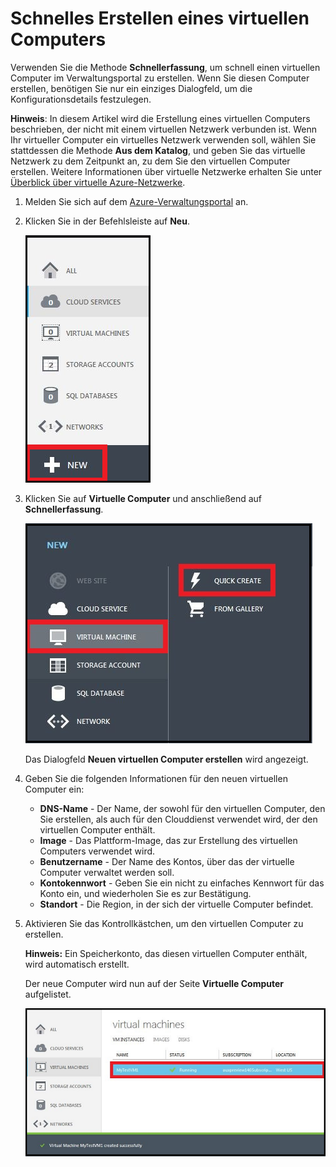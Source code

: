<properties writer="kathydav" editor="tysonn" manager="jeffreyg" />

# Schnelles Erstellen eines virtuellen Computers

Verwenden Sie die Methode **Schnellerfassung**, um schnell einen virtuellen Computer im Verwaltungsportal zu erstellen. Wenn Sie diesen Computer erstellen, benötigen Sie nur ein einziges Dialogfeld, um die Konfigurationsdetails festzulegen.

**Hinweis**: In diesem Artikel wird die Erstellung eines virtuellen Computers beschrieben, der nicht mit einem virtuellen Netzwerk verbunden ist. Wenn Ihr virtueller Computer ein virtuelles Netzwerk verwenden soll, wählen Sie stattdessen die Methode **Aus dem Katalog**, und geben Sie das virtuelle Netzwerk zu dem Zeitpunkt an, zu dem Sie den virtuellen Computer erstellen. Weitere Informationen über virtuelle Netzwerke erhalten Sie unter [Überblick über virtuelle Azure-Netzwerke][].

1.  Melden Sie sich auf dem [Azure-Verwaltungsportal][] an.

2.  Klicken Sie in der Befehlsleiste auf **Neu**.

    ![Einen neuen virtuellen Computer erstellen][]

3.  Klicken Sie auf **Virtuelle Computer** und anschließend auf **Schnellerfassung**.

    ![Schnell einen neuen virtuellen Computer erstellen][]

    Das Dialogfeld **Neuen virtuellen Computer erstellen** wird angezeigt.

4.  Geben Sie die folgenden Informationen für den neuen virtuellen Computer ein:

    -   **DNS-Name** - Der Name, der sowohl für den virtuellen Computer, den Sie erstellen, als auch für den Clouddienst verwendet wird, der den virtuellen Computer enthält.
    -   **Image** - Das Plattform-Image, das zur Erstellung des virtuellen Computers verwendet wird.
    -   **Benutzername** - Der Name des Kontos, über das der virtuelle Computer verwaltet werden soll.
    -   **Kontokennwort** - Geben Sie ein nicht zu einfaches Kennwort für das Konto ein, und wiederholen Sie es zur Bestätigung.
    -   **Standort** - Die Region, in der sich der virtuelle Computer befindet.

5.  Aktivieren Sie das Kontrollkästchen, um den virtuellen Computer zu erstellen.

    **Hinweis:** Ein Speicherkonto, das diesen virtuellen Computer enthält, wird automatisch erstellt.

    Der neue Computer wird nun auf der Seite **Virtuelle Computer** aufgelistet.

    ![Virtueller Computer erfolgreich erstellt][]

  [Überblick über virtuelle Azure-Netzwerke]: http://go.microsoft.com/fwlink/p/?LinkID=294063
  [Azure-Verwaltungsportal]: http://manage.windowsazure.com
  [Einen neuen virtuellen Computer erstellen]: ./media/howto-quick-create-vm/create.png
  [Schnell einen neuen virtuellen Computer erstellen]: ./media/howto-quick-create-vm/createquick.png
  [Virtueller Computer erfolgreich erstellt]: ./media/howto-quick-create-vm/vmsuccesswindows.png
